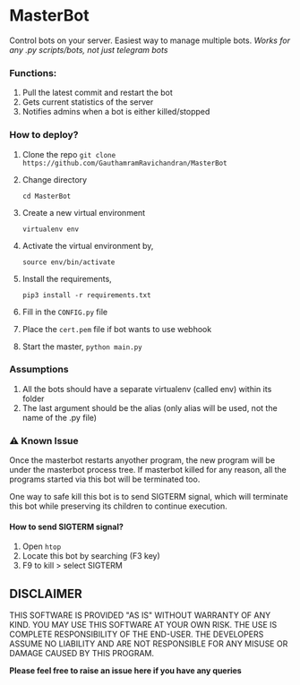 # MasterBot

Control bots on your server. Easiest way to manage multiple bots. _Works for any .py scripts/bots, not just telegram bots_

### Functions:
    
1. Pull the latest commit and restart the bot
2. Gets current statistics of the server
3. Notifies admins when a bot is either killed/stopped

### How to deploy?
1. Clone the repo
`git clone https://github.com/GauthamramRavichandran/MasterBot`
2. Change directory 

   `cd MasterBot`
3. Create a new virtual environment

   `virtualenv env`
5. Activate the virtual environment by,
    
    `source env/bin/activate`
6. Install the requirements,

    `pip3 install -r requirements.txt`

7. Fill in the `CONFIG.py` file
8. Place the `cert.pem` file if bot wants to use webhook
9. Start the master, `python main.py`

### Assumptions
1. All the bots should have a separate virtualenv (called env) within its folder
2. The last argument should be the alias (only alias will be used, not the name of the .py file)

### ⚠️ Known Issue
Once the masterbot restarts anyother program, the new program will be under the masterbot process tree. 
If masterbot killed for any reason, all the programs started via this bot will be terminated too. 

One way to safe kill this bot is to send SIGTERM signal, which will terminate this bot while preserving its children to continue execution.

#### How to send SIGTERM signal?
1. Open `htop`
2. Locate this bot by searching (F3 key)
3. F9 to kill > select SIGTERM

## DISCLAIMER

THIS SOFTWARE IS PROVIDED "AS IS" WITHOUT WARRANTY OF ANY KIND. YOU MAY USE THIS SOFTWARE AT YOUR OWN RISK. THE USE IS COMPLETE RESPONSIBILITY OF THE END-USER. THE DEVELOPERS ASSUME NO LIABILITY AND ARE NOT RESPONSIBLE FOR ANY MISUSE OR DAMAGE CAUSED BY THIS PROGRAM.


**Please feel free to raise an issue here if you have any queries**